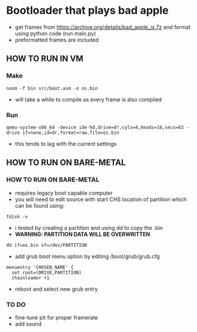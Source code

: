 # Bootloader that plays bad apple

- get frames from <https://archive.org/details/bad_apple_is.7z> and format using python code (run main.py)
- preformatted frames are included

## HOW TO RUN IN VM

### Make

``` nasm -f bin src/boot.asm -o os.bin ```

- will take a while to compile as every frame is also compiled

### Run

```qemu-system-x86_64 -device ide-hd,drive=dr,cyls=4,heads=16,secs=63 -drive if=none,id=dr,format=raw,file=os.bin```

- this tends to lag with the current settings

## HOW TO RUN ON BARE-METAL

### HOW TO RUN ON BARE-METAL

- requires legacy boot capable computer
- you will need to edit source with start CHS location of partition which can be found using:

```fdisk -x```

- i tested by creating a partition and using dd to copy the .bin
- **WARNING: PARTITION DATA WILL BE OVERWRITTEN**

```dd if=os.bin of=/dev/PARTITION```

- add grub boot menu option by editing /boot/grub/grub.cfg

```
menuentry 'CHOSEN_NAME' {
  set root=(DRIVE,PARTITION)
  chainloader +1
```

- reboot and select new grub entry

### TO DO
- fine-tune pit for proper framerate
- add sound
